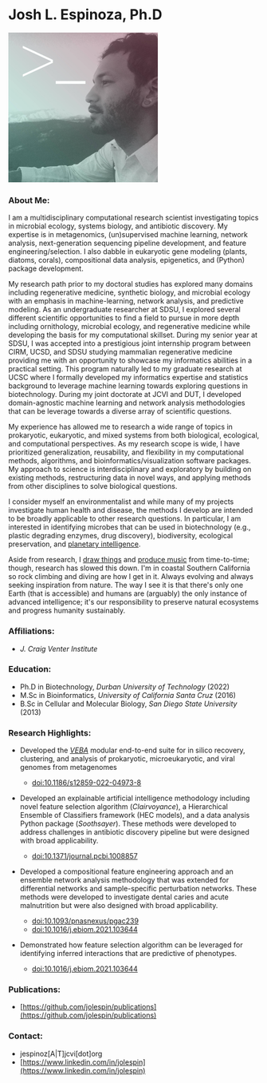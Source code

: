 # Josh L. Espinoza, Ph.D
<img src="profile.jpg" alt="isolated" width="300" class="center"/>

### About Me:
I am a multidisciplinary computational research scientist investigating topics in microbial ecology, systems biology, and antibiotic discovery. My expertise is in metagenomics, (un)supervised machine learning, network analysis, next-generation sequencing pipeline development, and feature engineering/selection. I also dabble in eukaryotic gene modeling (plants, diatoms, corals), compositional data analysis, epigenetics, and (Python) package development.

My research path prior to my doctoral studies has explored many domains including regenerative medicine, synthetic biology, and microbial ecology with an emphasis in machine-learning, network analysis, and predictive modeling.  As an undergraduate researcher at SDSU, I explored several different scientific opportunities to find a field to pursue in more depth including ornithology, microbial ecology, and regenerative medicine while developing the basis for my computational skillset.  During my senior year at SDSU, I was accepted into a prestigious joint internship program between CIRM, UCSD, and SDSU studying mammalian regenerative medicine providing me with an opportunity to showcase my informatics abilities in a practical setting.  This program naturally led to my graduate research at UCSC where I formally developed my informatics expertise and statistics background to leverage machine learning towards exploring questions in biotechnology.  During my joint doctorate at JCVI and DUT, I developed domain-agnostic machine learning and network analysis methodologies that can be leverage towards a diverse array of scientific questions.  

My experience has allowed me to research a wide range of topics in prokaryotic, eukaryotic, and mixed systems from both biological, ecological, and computational perspectives.  As my research scope is wide, I have prioritized generalization, reusability, and flexibility in my computational methods, algorithms, and bioinformatics/visualization software packages. My approach to science is interdisciplinary and exploratory by building on existing methods, restructuring data in novel ways, and applying methods from other disciplines to solve biological questions. 

I consider myself an environmentalist and while many of my projects investigate human health and disease, the methods I develop are intended to be broadly applicable to other research questions.  In particular, I am interested in identifying microbes that can be used in biotechnology (e.g., plastic degrading enzymes, drug discovery), biodiversity, ecological preservation, and [planetary intelligence](https://www.cambridge.org/core/journals/international-journal-of-astrobiology/article/intelligence-as-a-planetary-scale-process/5077C784D7FAC55F96072F7A7772C5E5).

Aside from research, I [draw things](art/README.md) and [produce music](https://soundcloud.com/o-rka/tracks) from time-to-time; though, research has slowed this down.  I'm in coastal Southern California so rock climbing and diving are how I get in it.  Always evolving and always seeking inspiration from nature.  The way I see it is that there's only one Earth (that is accessible) and humans are (arguably) the only instance of advanced intelligence;  it's our responsibility to preserve natural ecosystems and progress humanity sustainably.

### Affiliations:
* *J. Craig Venter Institute*

### Education:
* Ph.D in Biotechnology, *Durban University of Technology* (2022)
* M.Sc in Bioinformatics, *University of California Santa Cruz* (2016)
* B.Sc in Cellular and Molecular Biology, *San Diego State University* (2013)

### Research Highlights:
* Developed the [*VEBA*](https://github.com/jolespin/veba) modular end-to-end suite for in silico recovery, clustering, and analysis of prokaryotic, microeukaryotic, and viral genomes from metagenomes 
	* [doi:10.1186/s12859-022-04973-8](doi.org/10.1186/s12859-022-04973-8)

* Developed an explainable artificial intelligence methodology including novel feature selection algorithm (*Clairvoyance*), a Hierarchical Ensemble of Classifiers framework (HEC models), and a data analysis Python package (*Soothsayer*). These methods were developed to address challenges in antibiotic discovery pipeline but were designed with broad applicability.
	* [doi:10.1371/journal.pcbi.1008857](https://doi.org/10.1371/journal.pcbi.1008857)
* Developed a compositional feature engineering approach and an ensemble network analysis methodology that was extended for differential networks and sample-specific perturbation networks. These methods were developed to investigate dental caries and acute malnutrition but were also designed with broad applicability.
	* [doi:10.1093/pnasnexus/pgac239](https://doi.org/10.1093/pnasnexus/pgac239)
	* [doi:10.1016/j.ebiom.2021.103644](https://doi.org/10.1016/j.ebiom.2021.103644)
* Demonstrated how feature selection algorithm can be leveraged for identifying inferred interactions that are predictive of phenotypes.
 	* [doi:10.1016/j.ebiom.2021.103644](https://doi.org/10.1016/j.ebiom.2021.103644) 

### Publications: 
* [https://github.com/jolespin/publications](https://github.com/jolespin/publications)

### Contact:
* jespinoz[A|T]jcvi[dot]org
* [https://www.linkedin.com/in/jolespin](https://www.linkedin.com/in/jolespin)